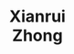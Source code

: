 ---
layout: page
title: Xianrui<br>Zhong
description: Incoming CS MS student<br>co-advised with Jiawei Han
img: assets/img/students/xianrui.jpg
importance: 8
redirect: https://xianruizhong.github.io/
category: "students"
---